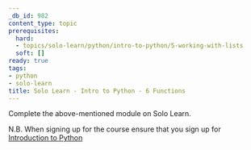 ```yaml
---
_db_id: 982
content_type: topic
prerequisites:
  hard:
  - topics/solo-learn/python/intro-to-python/5-working-with-lists
  soft: []
ready: true
tags:
- python
- solo-learn
title: Solo Learn - Intro to Python - 6 Functions
---
```


Complete the above-mentioned module on Solo Learn.

N.B. When signing up for the course ensure that you sign up for [Introduction to Python](https://www.sololearn.com/learn/courses/python-introduction)